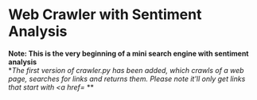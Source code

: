 # Web Crawler with Sentiment Analysis

**Note: This is the very beginning of a mini search engine with sentiment analysis**<br />
**The first version of crawler.py has been added, which crawls of a web page, searches for links and returns them. Please note it'll only get links that start with <a href=* **

